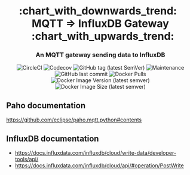 <h1 align="center" style="border-bottom: none;">:chart_with_downwards_trend:&nbsp;&nbsp; MQTT ⇒ InfluxDB Gateway &nbsp;&nbsp;:chart_with_upwards_trend:</h1>
<h3 align="center">An MQTT gateway sending data to InfluxDB</h3>

<p align="center">
    <img alt="CircleCI" src="https://img.shields.io/circleci/build/github/radeklat/mqtt_influxdb_gateway">
    <img alt="Codecov" src="https://img.shields.io/codecov/c/github/radeklat/mqtt_influxdb_gateway">
    <img alt="GitHub tag (latest SemVer)" src="https://img.shields.io/github/tag/radeklat/mqtt_influxdb_gateway">
    <img alt="Maintenance" src="https://img.shields.io/maintenance/yes/2021">
    <img alt="GitHub last commit" src="https://img.shields.io/github/last-commit/radeklat/mqtt_influxdb_gateway">
    <img alt="Docker Pulls" src="https://img.shields.io/docker/pulls/radeklat/mqtt-influxdb-gateway">
    <img alt="Docker Image Version (latest semver)" src="https://img.shields.io/docker/v/radeklat/mqtt-influxdb-gateway?label=image%20version">
    <img alt="Docker Image Size (latest semver)" src="https://img.shields.io/docker/image-size/radeklat/mqtt-influxdb-gateway">
</p>

## Paho documentation

https://github.com/eclipse/paho.mqtt.python#contents

## InfluxDB documentation

- https://docs.influxdata.com/influxdb/cloud/write-data/developer-tools/api/
- https://docs.influxdata.com/influxdb/cloud/api/#operation/PostWrite
